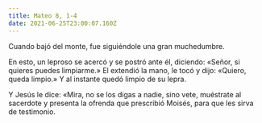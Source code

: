 ```yaml
---
title: Mateo 8, 1-4
date: 2021-06-25T23:00:07.160Z
---
```

Cuando bajó del monte, fue siguiéndole una gran muchedumbre. 

En esto, un leproso se acercó y se postró ante él, diciendo: «Señor, si quieres puedes limpiarme.» El extendió la mano, le tocó y dijo: «Quiero, queda limpio.» Y al instante quedó limpio de su lepra.

Y Jesús le dice: «Mira, no se los digas a nadie, sino vete, muéstrate al sacerdote y presenta la ofrenda que prescribió Moisés, para que les sirva de testimonio.